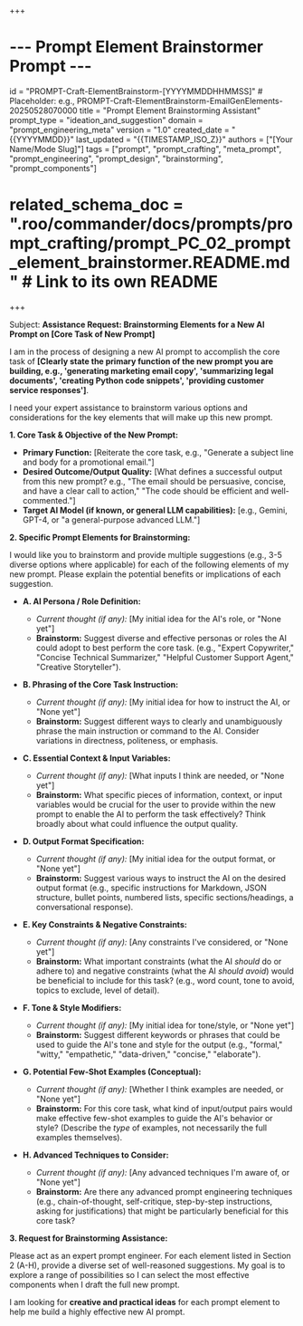 +++
# --- Prompt Element Brainstormer Prompt ---
id = "PROMPT-Craft-ElementBrainstorm-[YYYYMMDDHHMMSS]" # Placeholder: e.g., PROMPT-Craft-ElementBrainstorm-EmailGenElements-20250528070000
title = "Prompt Element Brainstorming Assistant"
prompt_type = "ideation_and_suggestion"
domain = "prompt_engineering_meta"
version = "1.0"
created_date = "{{YYYYMMDD}}"
last_updated = "{{TIMESTAMP_ISO_Z}}"
authors = ["[Your Name/Mode Slug]"]
tags = ["prompt", "prompt_crafting", "meta_prompt", "prompt_engineering", "prompt_design", "brainstorming", "prompt_components"]
# related_schema_doc = ".roo/commander/docs/prompts/prompt_crafting/prompt_PC_02_prompt_element_brainstormer.README.md" # Link to its own README
+++

Subject: **Assistance Request: Brainstorming Elements for a New AI Prompt on [Core Task of New Prompt]**

I am in the process of designing a new AI prompt to accomplish the core task of **[Clearly state the primary function of the new prompt you are building, e.g., 'generating marketing email copy', 'summarizing legal documents', 'creating Python code snippets', 'providing customer service responses']**.

I need your expert assistance to brainstorm various options and considerations for the key elements that will make up this new prompt.

**1. Core Task & Objective of the New Prompt:**
   *   **Primary Function:** [Reiterate the core task, e.g., "Generate a subject line and body for a promotional email."]
   *   **Desired Outcome/Output Quality:** [What defines a successful output from this new prompt? e.g., "The email should be persuasive, concise, and have a clear call to action," "The code should be efficient and well-commented."]
   *   **Target AI Model (if known, or general LLM capabilities):** [e.g., Gemini, GPT-4, or "a general-purpose advanced LLM."]

**2. Specific Prompt Elements for Brainstorming:**

I would like you to brainstorm and provide multiple suggestions (e.g., 3-5 diverse options where applicable) for each of the following elements of my new prompt. Please explain the potential benefits or implications of each suggestion.

*   **A. AI Persona / Role Definition:**
    *   *Current thought (if any):* [My initial idea for the AI's role, or "None yet"]
    *   **Brainstorm:** Suggest diverse and effective personas or roles the AI could adopt to best perform the core task. (e.g., "Expert Copywriter," "Concise Technical Summarizer," "Helpful Customer Support Agent," "Creative Storyteller").

*   **B. Phrasing of the Core Task Instruction:**
    *   *Current thought (if any):* [My initial idea for how to instruct the AI, or "None yet"]
    *   **Brainstorm:** Suggest different ways to clearly and unambiguously phrase the main instruction or command to the AI. Consider variations in directness, politeness, or emphasis.

*   **C. Essential Context & Input Variables:**
    *   *Current thought (if any):* [What inputs I think are needed, or "None yet"]
    *   **Brainstorm:** What specific pieces of information, context, or input variables would be crucial for the user to provide within the new prompt to enable the AI to perform the task effectively? Think broadly about what could influence the output quality.

*   **D. Output Format Specification:**
    *   *Current thought (if any):* [My initial idea for the output format, or "None yet"]
    *   **Brainstorm:** Suggest various ways to instruct the AI on the desired output format (e.g., specific instructions for Markdown, JSON structure, bullet points, numbered lists, specific sections/headings, a conversational response).

*   **E. Key Constraints & Negative Constraints:**
    *   *Current thought (if any):* [Any constraints I've considered, or "None yet"]
    *   **Brainstorm:** What important constraints (what the AI *should* do or adhere to) and negative constraints (what the AI *should avoid*) would be beneficial to include for this task? (e.g., word count, tone to avoid, topics to exclude, level of detail).

*   **F. Tone & Style Modifiers:**
    *   *Current thought (if any):* [My initial idea for tone/style, or "None yet"]
    *   **Brainstorm:** Suggest different keywords or phrases that could be used to guide the AI's tone and style for the output (e.g., "formal," "witty," "empathetic," "data-driven," "concise," "elaborate").

*   **G. Potential Few-Shot Examples (Conceptual):**
    *   *Current thought (if any):* [Whether I think examples are needed, or "None yet"]
    *   **Brainstorm:** For this core task, what kind of input/output pairs would make effective few-shot examples to guide the AI's behavior or style? (Describe the *type* of examples, not necessarily the full examples themselves).

*   **H. Advanced Techniques to Consider:**
    *   *Current thought (if any):* [Any advanced techniques I'm aware of, or "None yet"]
    *   **Brainstorm:** Are there any advanced prompt engineering techniques (e.g., chain-of-thought, self-critique, step-by-step instructions, asking for justifications) that might be particularly beneficial for this core task?

**3. Request for Brainstorming Assistance:**

Please act as an expert prompt engineer. For each element listed in Section 2 (A-H), provide a diverse set of well-reasoned suggestions. My goal is to explore a range of possibilities so I can select the most effective components when I draft the full new prompt.

I am looking for **creative and practical ideas** for each prompt element to help me build a highly effective new AI prompt.